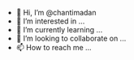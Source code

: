 - 👋 Hi, I’m @chantimadan
- 👀 I’m interested in ...
- 🌱 I’m currently learning ...
- 💞️ I’m looking to collaborate on ...
- 📫 How to reach me ...

<!---
chantimadan/chantimadan is a ✨ special ✨ repository because its `README.md` (this file) appears on your GitHub profile.
You can click the Preview link to take a look at your changes.
--->
